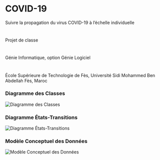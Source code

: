 # COVID-19
Suivre la propagation du virus COVID-19 à l’échelle individuelle
#
Projet de classe 
#
Génie Informatique, option Génie Logiciel
#
École Supérieure de Technologie de Fès, Université Sidi Mohammed Ben Abdellah
Fès, Maroc
###  Diagramme des Classes
![Diagramme des Classes](https://github.com/Abdourahamane709/COVID-19/blob/main/diagramme-classes.png)
### Diagramme États-Transitions
![Diagramme États-Transitions](https://github.com/Abdourahamane709/COVID-19/blob/main/conception-etat.png)
### Modèle Conceptuel des Données
![Modèle Conceptuel des Données](https://github.com/Abdourahamane709/COVID-19/blob/main/mcd.png)
